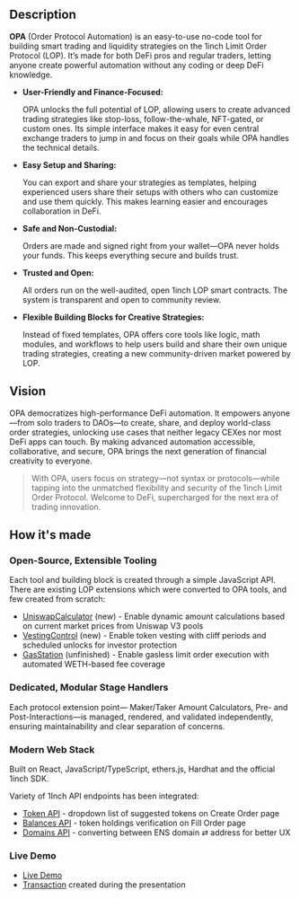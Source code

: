 ## Description

**OPA** (Order Protocol Automation) is an easy-to-use no-code tool for building smart trading and liquidity strategies on the 1inch Limit Order Protocol (LOP). It’s made for both DeFi pros and regular traders, letting anyone create powerful automation without any coding or deep DeFi knowledge.

- **User-Friendly and Finance-Focused:**

  OPA unlocks the full potential of LOP, allowing users to create advanced trading strategies like stop-loss, follow-the-whale, NFT-gated, or custom ones. Its simple interface makes it easy for even central exchange traders to jump in and focus on their goals while OPA handles the technical details.

- **Easy Setup and Sharing:**

  You can export and share your strategies as templates, helping experienced users share their setups with others who can customize and use them quickly. This makes learning easier and encourages collaboration in DeFi.

- **Safe and Non-Custodial:**

  Orders are made and signed right from your wallet—OPA never holds your funds. This keeps everything secure and builds trust.

- **Trusted and Open:**

  All orders run on the well-audited, open 1inch LOP smart contracts. The system is transparent and open to community review.

- **Flexible Building Blocks for Creative Strategies:**

  Instead of fixed templates, OPA offers core tools like logic, math modules, and workflows to help users build and share their own unique trading strategies, creating a new community-driven market powered by LOP.

## Vision

OPA democratizes high-performance DeFi automation. It empowers anyone—from solo traders to DAOs—to create, share, and deploy world-class order strategies, unlocking use cases that neither legacy CEXes nor most DeFi apps can touch. By making advanced automation accessible, collaborative, and secure, OPA brings the next generation of financial creativity to everyone.

> With OPA, users focus on strategy—not syntax or protocols—while tapping into the unmatched flexibility and security of the 1inch Limit Order Protocol. Welcome to DeFi, supercharged for the next era of trading innovation.

## How it's made

### Open-Source, Extensible Tooling

Each tool and building block is created through a simple JavaScript API. There are existing LOP extensions which were converted to OPA tools, and few created from scratch:

- [UniswapCalculator](./backend/docs/extensions/UniswapCalculator.md) (new) - Enable dynamic amount calculations based on current market prices from Uniswap V3 pools
- [VestingControl](./backend/docs/extensions/VestingControl.md) (new) - Enable token vesting with cliff periods and scheduled unlocks for investor protection
- [GasStation](./backend/docs/extensions/GasStation.md) (unfinished) - Enable gasless limit order execution with automated WETH-based fee coverage

### Dedicated, Modular Stage Handlers

Each protocol extension point— Maker/Taker Amount Calculators, Pre- and Post-Interactions—is managed, rendered, and validated independently, ensuring maintainability and clear separation of concerns.

### Modern Web Stack

Built on React, JavaScript/TypeScript, ethers.js, Hardhat and the official 1inch SDK.

Variety of 1Inch API endpoints has been integrated:

- [Token API](./frontend/lib/1inch/Token.js) - dropdown list of suggested tokens on Create Order page
- [Balances API](./frontend/lib/1inch/Balance.js) - token holdings verification on Fill Order page
- [Domains API](./frontend/lib/1inch/Domains.js) - converting between ENS domain ⇄ address for better UX

### Live Demo

- [Live Demo](https://opa-577.pages.dev/)
- [Transaction](https://basescan.org/tx/0x8a3dac2433c7ecd83f33e39cbf86bad59e79c3d015d38813579c51ec13af18d5) created during the presentation
